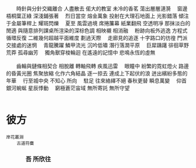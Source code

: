 &emsp;&emsp;時針與分針交織離合 人盡散去  偌大的教室 未冷的香茗 蕩出層層漣漪
&emsp;窗邊梧桐葉正綠 深淺鋪張著
&emsp;烈日當空 熔金萬象  投射在大理石地面上 光影錯落  傾注于金屬筆桿上 耀斑閃爍
&emsp;夏至 風雲過境  席捲簾幕 紙業翻飛  空透明凈 那抹淡白的閒適 與隨意排列課桌所渲染的深棕色調  相映襯 相消融
&emsp;粉跡向板外逃逸 方程式循環反復 二維幾何超越平面維度 劃過天際
&emsp;走廊見的追逐 十字路口的彷徨 門派交接處的迷惘
&emsp;青龍騰躍 鱗甲流光 沉吟低嘯 潛行落澗平原
&emsp;巨犀躊躇 徘徊草野荒莽 孤尋幽芳
&emsp;獨角獸穿梭輪迴 在遙遠的記憶中 悲鳴永恆的虛無<br />
<br />
&emsp;&emsp;齒輪與鏈條相契合 相脫離 轉軸飛轉 疾風迅雷
&emsp;眼瞳中 紛繁的霓虹燈火 路邊的昏黃光圈 焦聚放縮 化作六角結晶 逐一掠去 連成上下起伏的浪 迸出繽紛多態的年華
&emsp;行至城中央 不知心 所向
&emsp;駐足 往來絡繹不絕  春秋更替 瞬息萬變
&emsp;仰首 銀河蜿蜒 星辰悸動
&emsp;窮極蒼茫宙域 無所寄託 無所守望<br />
<br />
# 彼方

    岸花叢淵
        古道符麋
### &emsp;&emsp;&emsp; 吾   所欣往